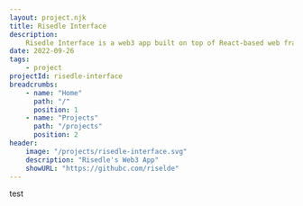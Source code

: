 ```yaml
---
layout: project.njk
title: Risedle Interface
description:
    Risedle Interface is a web3 app built on top of React-based web framework
date: 2022-09-26
tags:
    - project
projectId: risedle-interface
breadcrumbs:
    - name: "Home"
      path: "/"
      position: 1
    - name: "Projects"
      path: "/projects"
      position: 2
header:
    image: "/projects/risedle-interface.svg"
    description: "Risedle's Web3 App"
    showURL: "https://githubc.com/riselde"
---
```


test
